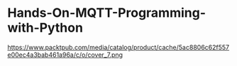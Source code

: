 # Hands-On-MQTT-Programming-with-Python

https://www.packtpub.com/media/catalog/product/cache/5ac8806c62f557e00ec4a3bab461a96a/c/o/cover_7.png
